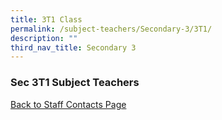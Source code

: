 ```yaml
---
title: 3T1 Class
permalink: /subject-teachers/Secondary-3/3T1/
description: ""
third_nav_title: Secondary 3
---
```

### Sec 3T1 Subject Teachers

 
 
[Back to Staff Contacts Page](https://staging.d1w3gt6qa53vq2.amplifyapp.com/about-us/school-staff-contacts/)